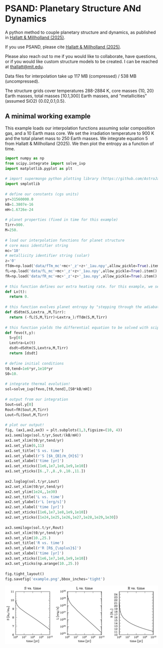 # PSAND: Planetary Structure ANd Dynamics
A python method to couple planetary structure and dynamics, as published in [Hallatt & Millholland (2025)](https://ui.adsabs.harvard.edu/abs/2025arXiv250922923H/abstract).

If you use PSAND, please cite [Hallatt & Millholland (2025)](https://ui.adsabs.harvard.edu/abs/2025arXiv250922923H/abstract).

Please also reach out to me if you would like to collaborate, have questions, or if you would like custom structure models to be created. I can be reached at thallatt@mit.edu.

Data files for interpolation take up 117 MB (compressed) / 538 MB (uncompressed).

The structure grids cover temperatures 288-2884 K, core masses {10, 20} Earth masses, total masses [10.1,300] Earth masses, and "metallicities" (assumed SiO2) {0.02,0.1,0.5}.

## A minimal working example

This example loads our interpolation functions assuming solar composition gas, and a 10 Earth mass core. We set the irradiation temperature to 900 K and the total planet mass to 250 Earth masses. We integrate equation 5 from Hallatt & Millholland (2025). We then plot the entropy as a function of time.

```python
import numpy as np
from scipy.integrate import solve_ivp
import matplotlib.pyplot as plt

# import supermongo python plotting library (https://github.com/AstroJacobLi/smplotlib)
import smplotlib

# define our constants (cgs units)
yr=31560000.0
kB=1.3807e-16
mH=1.6726e-24

# planet properties (fixed in time for this example)
Tirr=900.
M=250.

# load our interpolation functions for planet structure
# core mass identifier string
mc='10'
# metallicity identifier string (solar)
z='0'
fTdm=np.load('data/fTm_mc'+mc+'_z'+z+'_1au.npy',allow_pickle=True).item()
fL=np.load('data/fL_mc'+mc+'_z'+z+'_1au.npy',allow_pickle=True).item()
fR=np.load('data/fR_mc'+mc+'_z'+z+'_1au.npy',allow_pickle=True).item()

# this function defines our extra heating rate. for this example, we set it to zero.
def Lx(t):
  return 0.

# this function evolves planet entropy by "stepping through the adiabats" (equation 5 of Hallatt & Millholland (2025)).
def dSdtm(S,Lextra_,M,Tirr):
  return (-fL(S,M,Tirr)+Lextra_)/fTdm(S,M,Tirr)

# this function yields the differential equation to be solved with scipy
def fevo(t,y):
  S=y[0]
  Lextra=Lx(t)
  dsdt=dSdtm(S,Lextra,M,Tirr)
  return [dsdt]

# define initial conditions
t0,tend=1e6*yr,1e10*yr
S0=10.

# integrate thermal evolution!
sol=solve_ivp(fevo,[t0,tend],[S0*kB/mH])

# output from our integration
Sout=sol.y[0]
Rout=fR(Sout,M,Tirr)
Lout=fL(Sout,M,Tirr)

# plot our output!
fig, (ax1,ax2,ax3) = plt.subplots(1,3,figsize=(10, 4))
ax1.semilogx(sol.t/yr,Sout/(kB/mH))
ax1.set_xlim(t0/yr,tend/yr)
ax1.set_ylim(6,11)
ax1.set_title('S vs. time')
ax1.set_ylabel(r'S [$k_{B}/m_{H}$]')
ax1.set_xlabel('time [yr]')
ax1.set_xticks([1e6,1e7,1e8,1e9,1e10])
ax1.set_yticks([6.,7.,8.,9.,10.,11.])

ax2.loglog(sol.t/yr,Lout)
ax2.set_xlim(t0/yr,tend/yr)
ax2.set_ylim(1e24,,1e30)
ax2.set_title('L vs. time')
ax2.set_ylabel(r'L [erg/s]')
ax2.set_xlabel('time [yr]')
ax2.set_xticks([1e6,1e7,1e8,1e9,1e10])
ax2.set_yticks([1e24,1e25,1e26,1e27,1e28,1e29,1e30])

ax3.semilogx(sol.t/yr,Rout)
ax3.set_xlim(t0/yr,tend/yr)
ax3.set_ylim(10.,25.)
ax3.set_title('R vs. time')
ax3.set_ylabel(r'R [R$_{\oplus}$]')
ax3.set_xlabel('time [yr]')
ax3.set_xticks([1e6,1e7,1e8,1e9,1e10])
ax3.set_yticks(np.arange(10.,25.))

fig.tight_layout()
fig.savefig('example.png',bbox_inches='tight')
```
![example](example.png "example")
